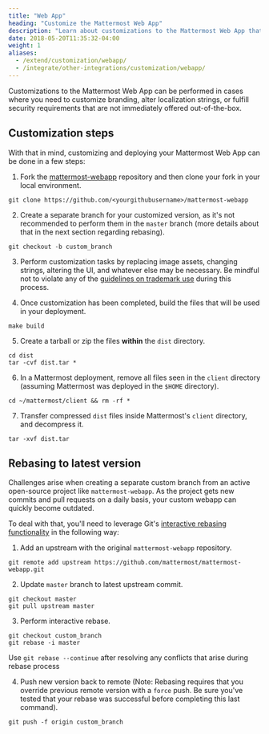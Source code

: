 ```yaml
---
title: "Web App"
heading: "Customize the Mattermost Web App"
description: "Learn about customizations to the Mattermost Web App that can be performed when you need to customized branding, functionality or security."
date: 2018-05-20T11:35:32-04:00
weight: 1
aliases:
  - /extend/customization/webapp/
  - /integrate/other-integrations/customization/webapp/
---
```


Customizations to the Mattermost Web App can be performed in cases where you need to customize branding, alter localization strings, or fulfill security requirements that are not immediately offered out-of-the-box.  
  
## Customization steps 
With that in mind, customizing and deploying your Mattermost Web App can be done in a few steps:  

1. Fork the [mattermost-webapp](https://github.com/mattermost/mattermost-webapp) repository and then clone your fork in your local environment.  
```
git clone https://github.com/<yourgithubusername>/mattermost-webapp
```

2. Create a separate branch for your customized version, as it's not recommended to perform them in the `master` branch (more details about that in the next section regarding rebasing).  
```
git checkout -b custom_branch
```
  
3. Perform customization tasks by replacing image assets, changing strings, altering the UI, and whatever else may be necessary. Be mindful not to violate any of the [guidelines on trademark use](https://mattermost.com/trademark-standards-of-use/) during this process.

4. Once customization has been completed, build the files that will be used in your deployment.
```
make build
```

5. Create a tarball or zip the files __within__ the `dist` directory.  
```
cd dist
tar -cvf dist.tar *
```

6. In a Mattermost deployment, remove all files seen in the `client` directory (assuming Mattermost was deployed in the `$HOME` directory).  
```
cd ~/mattermost/client && rm -rf *
```

7. Transfer compressed `dist` files inside Mattermost's `client` directory, and decompress it.  
```
tar -xvf dist.tar
```

## Rebasing to latest version
Challenges arise when creating a separate custom branch from an active open-source project like `mattermost-webapp`. As the project gets new commits and pull requests on a daily basis, your custom webapp can quickly become outdated.

To deal with that, you'll need to leverage Git's [interactive rebasing functionality](https://git-scm.com/docs/git-rebase#_interactive_mode) in the following way:

1. Add an upstream with the original `mattermost-webapp` repository.  
```
git remote add upstream https://github.com/mattermost/mattermost-webapp.git
```

2. Update `master` branch to latest upstream commit.  
```
git checkout master
git pull upstream master
```

3. Perform interactive rebase.  
```
git checkout custom_branch  
git rebase -i master
```  
Use `git rebase --continue` after resolving any conflicts that arise during rebase process

4. Push new version back to remote (Note: Rebasing requires that you override previous remote version with a `force` push. Be sure you've tested that your rebase was successful before completing this last command).  
```
git push -f origin custom_branch  
```
